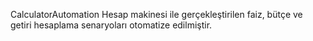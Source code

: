 CalculatorAutomation
Hesap makinesi ile gerçekleştirilen faiz, bütçe ve getiri hesaplama senaryoları otomatize edilmiştir.
